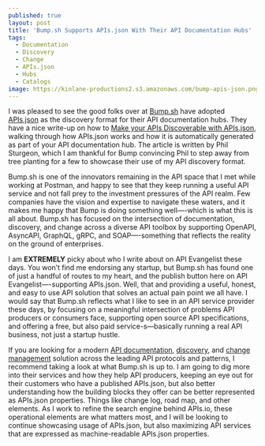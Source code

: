 ```yaml
---
published: true
layout: post
title: 'Bump.sh Supports APIs.json With Their API Documentation Hubs'
tags:
  - Documentation
  - Discovery
  - Change
  - APIs.json
  - Hubs
  - Catalogs
image: https://kinlane-productions2.s3.amazonaws.com/bump-apis-json.png
---
```

I was pleased to see the good folks over at [Bump.sh](https://bump.sh/) have adopted [APIs.json](https://apisjson.org/) as the discovery format for their API documentation hubs. They have a nice write-up on how to [Make your APIs Discoverable with APIs.json](https://bump.sh/blog/make-your-apis-discoverable-with-apis-json), walking through how APIs.json works and how it is automatically generated as part of your API documentation hub. The article is written by Phil Sturgeon, which I am thankful for Bump convincing Phil to step away from tree planting for a few to showcase their use of my API discovery format.

Bump.sh is one of the innovators remaining in the API space that I met while working at Postman, and happy to see that they keep running a useful API service and not fall prey to the investment pressures of the API realm. Few companies have the vision and expertise to navigate these waters, and it makes me happy that Bump is doing something well—-which is what this is all about. Bump.sh has focused on the intersection of documentation, discovery, and change across a diverse API toolbox by supporting OpenAPI, AsyncAPI, GraphQL, gRPC, and SOAP—-something that reflects the reality on the ground of enterprises.

I am **EXTREMELY** picky about who I write about on API Evangelist these days. You won’t find me endorsing any startup, but Bump.sh has found one of just a handful of routes to my heart, and the publish button here on API Evangelist—-supporting APIs.json. Well, that and providing a useful, honest, and easy to use API solution that solves an actual pain point we all have. I would say that Bump.sh reflects what I like to see in an API service provider these days, by focusing on a meaningful intersection of problems API producers or consumers face, supporting open source API specifications, and offering a free, but also paid service-s—basically running a real API business, not just a startup hustle.

If you are looking for a modern [API documentation](https://bump.sh/api-documentation), [discovery](https://bump.sh/api-catalog), and [change management](https://bump.sh/api-change-management) solution across the leading API protocols and patterns, I recommend taking a look at what Bump.sh is up to. I am going to dig more into their services and how they help API producers, keeping an eye out for their customers who have a published APIs.json, but also better understanding how the building blocks they offer can be better represented as APIs.json properties. Things like change log, road map, and other elements. As I work to refine the search engine behind APIs.io, these operational elements are what matters most, and I will be looking to continue showcasing usage of APIs.json, but also maximizing API services that are expressed as machine-readable APIs.json properties.


